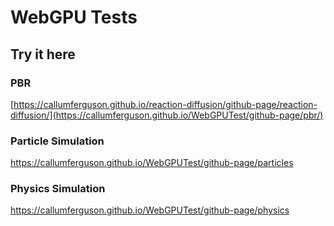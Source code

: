 # WebGPU Tests

## Try it here

### PBR
[https://callumferguson.github.io/reaction-diffusion/github-page/reaction-diffusion/](https://callumferguson.github.io/WebGPUTest/github-page/pbr/)

### Particle Simulation
https://callumferguson.github.io/WebGPUTest/github-page/particles

### Physics Simulation
https://callumferguson.github.io/WebGPUTest/github-page/physics
